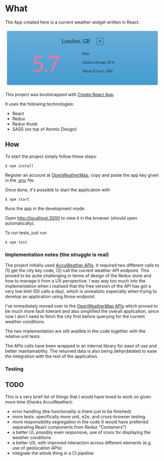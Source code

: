 # What

The App created here is a current weather widget written in React.

![Screenshot](./Screenshot.png)

This project was bootstrapped with [Create React App](https://github.com/facebook/create-react-app).

It uses the following technologies:

- React
- Redux
- Redux thunk
- SASS (on top of Atomic Design)

## How

To start the project simply follow these steps:

    $ npm install

Register an account at [OpenWeatherMap](https://home.openweathermap.org/), copy and paste the app key given in the [.env](.env) file.

Once done, it's possible to start the application with

    $ npm start

Runs the app in the development mode.

Open [http://localhost:3000](http://localhost:3000) to view it in the browser (should open automatically).

To run tests, just run

    $ npm test

### Implementation notes (the struggle is real)

The project initially used [AccuWeather APIs](https://developer.accuweather.com/). It required two different calls to (1) get the city key code, (2) call the current weather API endpoint. This proved to be quite challenging in terms of design of the Redux store and how to manage it from a UX perspective. I was way too much into the implementation when I realised that the free version of the API has got a very low limit (50 calls a day), which is unrealistic especially when trying to develop an application using those endpoint.

I've immediately moved over to the [OpenWeatherMap APIs](https://openweathermap.org) which proved to be much more fault tolerant and also simplified the overall application, since now I don't need to fetch the city first before querying for the current weather conditions.

The two implementation are still availble in the code together with the relative unit tests.

The APIs calls have been wrapped in an internal library for ease of use and better maintainability. The returned data is also being dehyrdatated to ease the integration with the rest of the application.

### Testing

## TODO

This is a very brief list of things that I would have loved to work on given more time (thanks AccuWeather):

- error handling (the functionality is there just to be finished)
- more tests: specifically more unit, e2e, and cross-browser testing.
- more responsibility segregation in the code (I would have preferred separating React components from Redux "Containers")
- a better UI, possibly even responsive, use of icons for displaying the weather conditions
- a better UX, with improved interaction across different elements (e.g. use of geolocation APIs)
- integrate the whole thing in a CI pipeline
